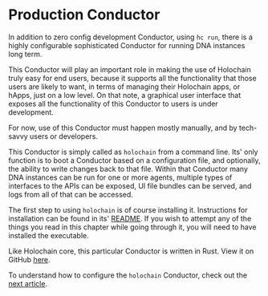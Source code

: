 # Production Conductor

In addition to zero config development Conductor, using `hc run`, there is a highly configurable sophisticated Conductor for running DNA instances long term.

This Conductor will play an important role in making the use of Holochain truly easy for end users, because it supports all the functionality that those users are likely to want, in terms of managing their Holochain apps, or hApps, just on a low level. On that note, a graphical user interface that exposes all the functionality of this Conductor to users is under development.

For now, use of this Conductor must happen mostly manually, and by tech-savvy users or developers.

This Conductor is simply called as `holochain` from a command line. Its' only function is to boot a Conductor based on a configuration file, and optionally, the ability to write changes back to that file. Within that Conductor many DNA instances can be run for one or more agents, multiple types of interfaces to the APIs can be exposed, UI file bundles can be served, and logs from all of that can be accessed.

The first step to using `holochain` is of course installing it. Instructions for installation can be found in its' [README](https://github.com/holochain/holochain-rust/tree/develop/conductor#install). If you wish to attempt any of the things you read in this chapter while going through it, you will need to have installed the executable.

Like Holochain core, this particular Conductor is written in Rust. View it on GitHub [here](https://github.com/holochain/holochain-rust/tree/develop/conductor).

To understand how to configure the `holochain` Conductor, check out the [next article](./intro_to_toml_config.md).